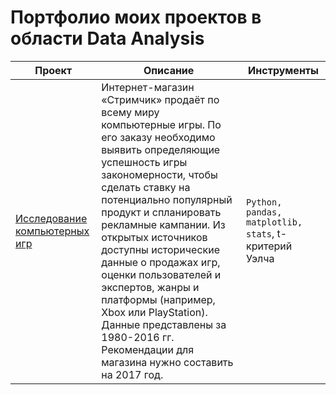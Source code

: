 # Портфолио моих проектов в области Data Analysis

| Проект | Описание | Инструменты |
|----------------|---------|----------------|
| [Исследование компьютерных игр](https://github.com/OlegDze/public/blob/main/Computer_games_analysis.ipynb) | Интернет-магазин «Стримчик» продаёт по всему миру компьютерные игры. По его заказу необходимо выявить определяющие успешность игры закономерности, чтобы сделать ставку на потенциально популярный продукт и спланировать рекламные кампании. Из открытых источников доступны исторические данные о продажах игр, оценки пользователей и экспертов, жанры и платформы (например, Xbox или PlayStation). Данные представлены за 1980-2016 гг. Рекомендации для магазина нужно составить на 2017 год. | `Python, pandas, matplotlib, stats`, t-критерий Уэлча|
